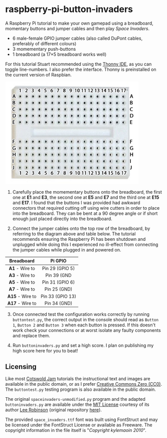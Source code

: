 # raspberry-pi-button-invaders
A Raspberry Pi tutorial to make your own gamepad using a breadboard, momentary buttons and jumper cables and then play *Space Invaders*.

* 6 male-female GPIO jumper cables (also called DuPont cables, preferably of different colours)
* 3 momementary push-buttons
* 1 breadboard (a 17×5 breadboard works well)

For this tutorial Stuart recommended using the [Thonny IDE](http://thonny.org/), as you can toggle line-numbers. I also prefer the interface. Thonny is preinstalled on the current version of Raspbian.

<img src="breadboard.png" width="425" height="325" alt=""/>

1. Carefully place the momementary buttons onto the breadboard, the first one at **E1** and **E3**, the second one at **E5** and **E7** and the third one at **E15** and **E17**. I found that the buttons I was provided had awkward connectors that required cutting off using wire cutters in order to place into the breadboard. They can be bent at a 90 degree angle or if short enough just placed directly into the breadboard.

2. Connect the jumper cables onto the top row of the breadboard, by referring to the diagram above and table below. The tutorial recommends ensuring the Raspberry Pi has been shutdown and unplugged while doing this I experienced no ill-effect from connecting the jumper cables while plugged in and powered on.

|     Breadboard     |      Pi GPIO     |
|:------------------:|:----------------:|
|  **A1** - Wire to  | Pin 29 (GPIO 5)  |
|  **A3** - Wire to  | Pin 39 (GND      |
|  **A5** - Wire to  | Pin 31 (GPIO 6)  |
|  **A7** - Wire to  | Pin 25 (GND)     |
|  **A15** - Wire to | Pin 33 (GPIO 13) |
|  **A17** - Wire to | Pin 34 (GND)     |

3. Once connected test the configuration works correctly by running `buttontest.py`, the correct output in the console should read as `Button 1`, `Button 2` and `Button 3` when each button is pressed. If this doesn't work check your connections or at worst isolate any faulty components and replace them.

4. Run `buttoninvaders.py` and set a high score. I plan on publishing my high score here for you to beat!

## Licensing
Like most [Cotswold Jam](http://cotswoldjam.org/) tutorials the instructional text and images are available in the public domain, or as I prefer [Creative Commons Zero (CC0)](https://creativecommons.org/publicdomain/zero/1.0/). The `buttontest.py` testing program is also available in the public domain.

The original `spaceinvaders-unmodified.py` program and the adapted `buttoninvaders.py` are available under the [MIT License](https://opensource.org/licenses/MIT) courtesy of its author [Lee Robinson](https://github.com/leerob) (original repository [here](https://github.com/leerob/Space_Invaders)).

The provided `space_invaders.ttf` font was built using FontStruct and may be licensed under the FontStruct License or available as Freeware. The copyright information in the file itself is "*Copyright kylemaoin 2010*".